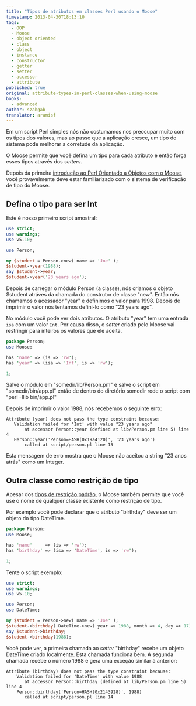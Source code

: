 ```yaml
---
title: "Tipos de atributos em classes Perl usando o Moose"
timestamp: 2013-04-30T18:13:10
tags:
  - OOP
  - Moose
  - object oriented
  - class
  - object
  - instance
  - constructor
  - getter
  - setter
  - accessor
  - attribute
published: true
original: attribute-types-in-perl-classes-when-using-moose
books:
  - advanced
author: szabgab
translator: aramisf
---
```



Em um script Perl simples nós não costumamos nos preocupar muito com os tipos
dos valores, mas ao passo que a aplicação cresce, um tipo do sistema pode
melhorar a corretude da aplicação.

O Moose permite que você defina um tipo para cada atributo e então força esses
tipos através dos <i>setters</i>.


Depois da primeira <a href="https://perlmaven.com/object-oriented-perl-using-moose">introdução ao
Perl Orientado a Objetos com o Moose</a>, você provavelmente deve estar
familiarizado com o sistema de verificação de tipo do Moose.

## Defina o tipo para ser Int

Este é nosso primeiro script amostral:

```perl
use strict;
use warnings;
use v5.10;

use Person;

my $student = Person->new( name => 'Joe' );
$student->year(1988);
say $student->year;
$student->year('23 years ago');
```

Depois de carregar o módulo Person (a classe), nós criamos o objeto $student
atráves da chamada do construtor de classe "new".
Então nós chamamos o acessador "year" e definimos o valor para 1998. Depois de
imprimir o valor nós tentamos defini-lo como "23 years ago".

No módulo você pode ver dois atributos. O atributo "year" tem uma entrada
`isa` com um valor `Int`. Por causa disso, o <i>setter</i>
criado pelo Moose vai restringir para inteiros os valores que ele aceita.

```perl
package Person;
use Moose;

has 'name' => (is => 'rw');
has 'year' => (isa => 'Int', is => 'rw');

1;
```

Salve o módulo em "somedir/lib/Person.pm" e salve o script em
"somedir/bin/app.pl" então de dentro do diretório somedir rode o script com
"perl -Ilib bin/app.pl"

Depois de imprimir o valor 1988, nós recebemos o seguinte erro:

```
Attribute (year) does not pass the type constraint because:
   Validation failed for 'Int' with value "23 years ago"
       at accessor Person::year (defined at lib/Person.pm line 5) line 4
   Person::year('Person=HASH(0x19a4120)', '23 years ago')
       called at script/person.pl line 13
```

Esta mensagem de erro mostra que o Moose não aceitou a string "23 anos atrás"
como um Integer.

## Outra classe como restrição de tipo

Apesar dos
<a href="https://metacpan.org/pod/Moose::Util::TypeConstraints#Default-Type-Constraints">tipos
de restrição padrão</a>, o Moose também permite que você use o nome de
qualquer classe existente como restrição de tipo.

Por exemplo você pode declarar que o atributo "birthday" deve ser um objeto do
tipo DateTime.

```perl
package Person;
use Moose;

has 'name'     => (is => 'rw');
has 'birthday' => (isa => 'DateTime', is => 'rw');

1;
```

Tente o script exemplo:

```perl
use strict;
use warnings;
use v5.10;

use Person;
use DateTime;

my $student = Person->new( name => 'Joe' );
$student->birthday( DateTime->new( year => 1988, month => 4, day => 17) );
say $student->birthday;
$student->birthday(1988);
```

Você pode ver, a primeira chamada ao <i>setter</i> "birthday" recebe um objeto
DateTime criado localmente. Esta chamada funciona bem. A segunda chamada
recebe o número 1988 e gera uma exceção similar à anterior:

```
Attribute (birthday) does not pass the type constraint because:
    Validation failed for 'DateTime' with value 1988
       at accessor Person::birthday (defined at lib/Person.pm line 5) line 4
    Person::birthday('Person=HASH(0x2143928)', 1988)
       called at script/person.pl line 14
```

